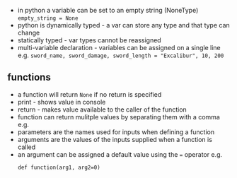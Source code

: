 * in python a variable can be set to an empty string (NoneType) `empty_string = None`
* python is dynamically typed - a var can store any type and that type can change
* statically typed - var types cannot be reassigned
* multi-variable declaration - variables can be assigned on a single line e.g. `sword_name, sword_damage, sword_length = "Excalibur", 10, 200`

## functions
* a function will return `None` if no return is specified
* print - shows value in console
* return - makes value available to the caller of the function
* function can return mulitple values by separating them with a comma e.g.
* parameters are the names used for inputs when defining a function 
* arguments are the values of the inputs supplied when a function is called
* an argument can be assigned a default value using the `=` operator e.g.
    ```
    def function(arg1, arg2=0)
    ```

    


